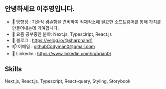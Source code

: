 <!-- ![header](https://capsule-render.vercel.app/api?type=waving&fontColor=000000&color=&height=200&section=header&text=Juyoung_Lee&fontSize=60) -->

## 안녕하세요 이주영입니다. 

- 🎯 방향성 : 기술적 겸손함을 견비하여 적재적소에 필요한 소프트웨어를 통해 가치를 만들어내는데 기여합니다.
- 🌱 요즘 공부중인 분야: Next.js, Typesciript, React.js
- 📔 블로그 : https://velog.io/@sharphand1
- 📫 이메일 : githubCodyman0@gmail.com
- 🔗 Linkedin : https://www.linkedin.com/in/brian0/

## Skills
Next.js, React.js, Typescript, React-query, Styling, Storybook
